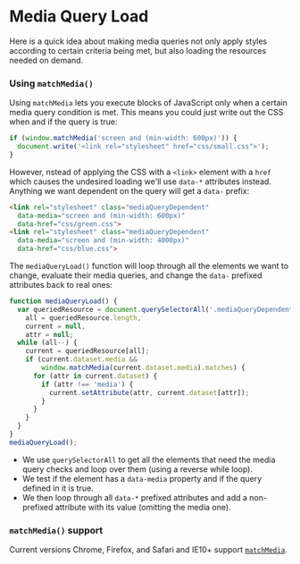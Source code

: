 # Media Query Load

Here is a quick idea about making media queries not only apply styles according to certain criteria being met, but also loading the resources needed on demand.

### Using `matchMedia()`

Using `matchMedia` lets you execute blocks of JavaScript only when a certain media query condition is met. This means you could just write out the CSS when and if the query is true:

```javascript
if (window.matchMedia('screen and (min-width: 600px)')) {
  document.write('<link rel="stylesheet" href="css/small.css">');
}
```

However, nstead of applying the CSS with a `<link>` element with a `href` which causes the undesired loading we'll use `data-*` attributes instead. Anything we want dependent on the query will get a `data-` prefix:

```html
<link rel="stylesheet" class="mediaQueryDependent" 
  data-media="screen and (min-width: 600px)" 
  data-href="css/green.css">
<link rel="stylesheet" class="mediaQueryDependent" 
  data-media="screen and (min-width: 4000px)" 
  data-href="css/blue.css">
```

The `mediaQueryLoad()` function will loop through all the elements we want to change, evaluate their media queries, and change the `data-` prefixed attributes back to real ones:

```javascript
function mediaQueryLoad() {
  var queriedResource = document.querySelectorAll('.mediaQueryDependent'),
    all = queriedResource.length,
    current = null,
    attr = null;
  while (all--) {
    current = queriedResource[all];
    if (current.dataset.media &&
        window.matchMedia(current.dataset.media).matches) {
      for (attr in current.dataset) {
        if (attr !== 'media') {
          current.setAttribute(attr, current.dataset[attr]);
        }
      }
    }
  }
}
mediaQueryLoad();
```

* We use `querySelectorAll` to get all the elements that need the media query checks and loop over them (using a reverse while loop).
* We test if the element has a `data-media` property and if the query defined in it is true.
* We then loop through all `data-*` prefixed attributes and add a non-prefixed attribute with its value (omitting the media one).


### `matchMedia()` support

Current versions Chrome, Firefox, and Safari and IE10+ support [`matchMedia`](http://caniuse.com/#search=matchmed).
